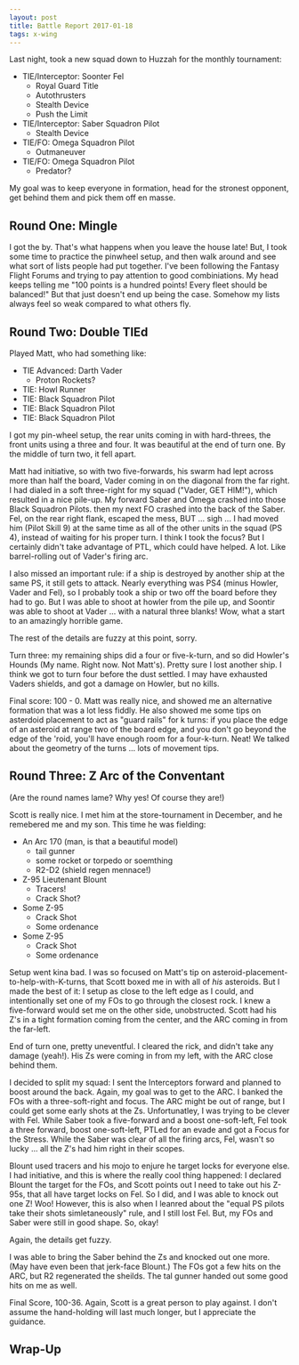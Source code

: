 ```yaml
---
layout: post
title: Battle Report 2017-01-18
tags: x-wing
---
```


Last night, took a new squad down to Huzzah for the monthly tournament:

* TIE/Interceptor: Soonter Fel
  * Royal Guard Title
  * Autothrusters
  * Stealth Device
  * Push the Limit
* TIE/Interceptor: Saber Squadron Pilot
  * Stealth Device
* TIE/FO: Omega Squadron Pilot
  * Outmaneuver
* TIE/FO: Omega Squadron Pilot
  * Predator?

My goal was to keep everyone in formation, head for the stronest opponent, get behind them and pick them off en masse.

## Round One: Mingle
I got the by. That's what happens when you leave the house late! But, I took some time to practice the pinwheel setup, and then walk around and see what sort of lists people had put together. I've been following the Fantasy Flight Forums and trying to pay attention to good combiniations. My head keeps telling me "100 points is a hundred points! Every fleet should be balanced!" But that just doesn't end up being the case. Somehow my lists always feel so weak compared to what others fly.

## Round Two: Double TIEd
Played Matt, who had something like:
* TIE Advanced: Darth Vader
  * Proton Rockets?
* TIE: Howl Runner
* TIE: Black Squadron Pilot
* TIE: Black Squadron Pilot
* TIE: Black Squadron Pilot

I got my pin-wheel setup, the rear units coming in with hard-threes, the front units using a three and four. It was beautiful at the end of turn one. By the middle of turn two, it fell apart.

Matt had initiative, so with two five-forwards, his swarm had lept across more than half the board, Vader coming in on the diagonal from the far right. I had dialed in a soft three-right for my squad ("Vader, GET HIM!"), which resulted in a nice pile-up. My forward Saber and Omega crashed into those Black Squadron Pilots. then my next FO crashed into the back of the Saber. Fel, on the rear right flank, escaped the mess, BUT ... sigh ... I had moved him (Pilot Skill 9) at the same time as all of the other units in the squad (PS 4), instead of waiting for his proper turn. I think I took the focus? But I certainly didn't take advantage of PTL, which could have helped. A lot. Like barrel-rolling out of Vader's firing arc. 

I also missed an important rule: if a ship is destroyed by another ship at the same PS, it still gets to attack. Nearly everything was PS4 (minus Howler, Vader and Fel), so I probably took a ship or two off the board before they had to go. But I was able to shoot at howler from the pile up, and Soontir was able to shoot at Vader ... with a natural three blanks! Wow, what a start to an amazingly horrible game. 

The rest of the details are fuzzy at this point, sorry.

Turn three: my remaining ships did a four or five-k-turn, and so did Howler's Hounds (My name. Right now. Not Matt's). Pretty sure I lost another ship. I think we got to turn four before the dust settled. I may have exhausted Vaders shields, and got a damage on Howler, but no kills.

Final score: 100 - 0. Matt was really nice, and showed me an alternative formation that was a lot less fiddly. He also showed me some tips on asterdoid placement to act as "guard rails" for k turns: if you place the edge of an asteroid at range two of the board edge, and you don't go beyond the edge of the 'roid, you'll have enough room for a four-k-turn. Neat! We talked about the geometry of the turns ... lots of movement tips.

## Round Three: Z Arc of the Conventant
(Are the round names lame? Why yes! Of course they are!)

Scott is really nice. I met him at the store-tournament in December, and he remebered me and my son. This time he was fielding:

* An Arc 170 (man, is that a beautiful model)
  * tail gunner
  * some rocket or torpedo or soemthing
  * R2-D2 (shield regen mennace!)
* Z-95 Lieutenant Blount
  * Tracers!
  * Crack Shot?
* Some Z-95
  * Crack Shot
  * Some ordenance
* Some Z-95
  * Crack Shot
  * Some ordenance

Setup went kina bad. I was so focused on Matt's tip on asteroid-placement-to-help-with-K-turns, that Scott boxed me in with all of *his* asteroids. But I made the best of it: I setup as close to the left edge as I could, and intentionally set one of my FOs to go through the closest rock. I knew a five-forward would set me on the other side, unobstructed. Scott had his Z's in a tight formation coming from the center, and the ARC coming in from the far-left.

End of turn one, pretty uneventful. I cleared the rick, and didn't take any damage (yeah!). His Zs were coming in from my left, with the ARC close behind them.

I decided to split my squad: I sent the Interceptors forward and planned to boost around the back. Again, my goal was to get to the ARC. I banked the FOs with a three-soft-right and focus. The ARC might be out of range, but I could get some early shots at the Zs. Unfortunatley, I was trying to be clever with Fel. While Saber took a five-forward and a boost one-soft-left, Fel took a three forward, boost one-soft-left, PTLed for an evade and got a Focus for the Stress. While the Saber was clear of all the firing arcs, Fel, wasn't so lucky ... all the Z's had him right in their scopes. 

Blount used tracers and his mojo to enjure he target locks for everyone else. I had initiative, and this is where the really cool thing happened: I declared Blount the target for the FOs, and Scott points out I need to take out his Z-95s, that all have target locks on Fel. So I did, and I was able to knock out one Z! Woo! However, this is also when I leanred about the "equal PS pilots take their shots simletaneously" rule, and I still lost Fel. But, my FOs and Saber were still in good shape. So, okay!

Again, the details get fuzzy.

I was able to bring the Saber behind the Zs and knocked out one more. (May have even been that jerk-face Blount.) The FOs got a few hits on the ARC, but R2 regenerated the sheilds. The tal gunner handed out some good hits on me as well.

Final Score, 100-36. Again, Scott is a great person to play against. I don't assume the hand-holding will last much longer, 
but I appreciate the guidance.

## Wrap-Up
